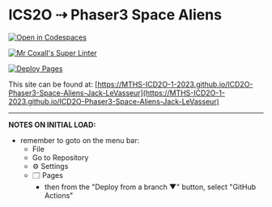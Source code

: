 # ICS2O ⇢ Phaser3 Space Aliens

[![Open in Codespaces](https://classroom.github.com/assets/launch-codespace-7f7980b617ed060a017424585567c406b6ee15c891e84e1186181d67ecf80aa0.svg)](https://classroom.github.com/open-in-codespaces?assignment_repo_id=14716535)

[![Mr Coxall's Super Linter](https://github.com/MTHS-ICD2O-1-2023/ICD2O-Phaser3-Space-Aliens-Jack-LeVasseur/workflows/Mr%20Coxall's%20Super%20Linter/badge.svg)](https://github.com/MTHS-ICD2O-1-2023/ICD2O-Phaser3-Space-Aliens-Jack-LeVasseur/actions)

[![Deploy Pages](https://github.com/MTHS-ICD2O-1-2023/ICD2O-Phaser3-Space-Aliens-Jack-LeVasseur/workflows/Deploy%20Pages/badge.svg)](https://github.com/MTHS-ICD2O-1-2023/ICD2O-Phaser3-Space-Aliens-Jack-LeVasseur/actions)

This site can be found at: [https://MTHS-ICD2O-1-2023.github.io/ICD2O-Phaser3-Space-Aliens-Jack-LeVasseur](https://MTHS-ICD2O-1-2023.github.io/ICD2O-Phaser3-Space-Aliens-Jack-LeVasseur)

---

**NOTES ON INITIAL LOAD:**
- remember to goto on the menu bar:
  - File
  - Go to Repository
  - ⚙ Settings
  - 🗔 Pages
    - then from the "Deploy from a branch ▼" button, select "GitHub Actions"
